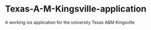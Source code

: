 # Texas-A-M-Kingsville-application
A working ios application for the university Texas A&amp;M Kingsville
